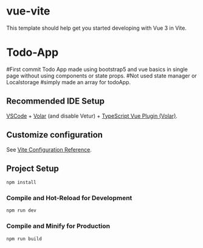 # vue-vite

This template should help get you started developing with Vue 3 in Vite.

# Todo-App

#First commit Todo App made using bootstrap5 and vue basics in single page without using components or state props.
#Not used state manager or Localstorage #simply made an array for todoApp.


## Recommended IDE Setup

[VSCode](https://code.visualstudio.com/) + [Volar](https://marketplace.visualstudio.com/items?itemName=Vue.volar) (and disable Vetur) + [TypeScript Vue Plugin (Volar)](https://marketplace.visualstudio.com/items?itemName=Vue.vscode-typescript-vue-plugin).

## Customize configuration

See [Vite Configuration Reference](https://vitejs.dev/config/).

## Project Setup

```sh
npm install
```

### Compile and Hot-Reload for Development

```sh
npm run dev
```

### Compile and Minify for Production

```sh
npm run build
```
